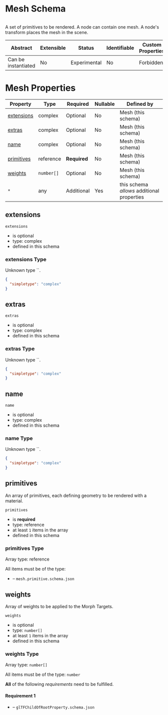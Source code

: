 
# Mesh Schema

```
```

A set of primitives to be rendered.  A node can contain one mesh.  A node's transform places the mesh in the scene.

| Abstract | Extensible | Status | Identifiable | Custom Properties | Additional Properties | Defined In |
|----------|------------|--------|--------------|-------------------|-----------------------|------------|
| Can be instantiated | No | Experimental | No | Forbidden | Permitted | [mesh.schema.json](mesh.schema.json) |

# Mesh Properties

| Property | Type | Required | Nullable | Defined by |
|----------|------|----------|----------|------------|
| [extensions](#extensions) | complex | Optional  | No | Mesh (this schema) |
| [extras](#extras) | complex | Optional  | No | Mesh (this schema) |
| [name](#name) | complex | Optional  | No | Mesh (this schema) |
| [primitives](#primitives) | reference | **Required**  | No | Mesh (this schema) |
| [weights](#weights) | `number[]` | Optional  | No | Mesh (this schema) |
| `*` | any | Additional | Yes | this schema *allows* additional properties |

## extensions


`extensions`

* is optional
* type: complex
* defined in this schema

### extensions Type

Unknown type ``.

```json
{
  "simpletype": "complex"
}
```





## extras


`extras`

* is optional
* type: complex
* defined in this schema

### extras Type

Unknown type ``.

```json
{
  "simpletype": "complex"
}
```





## name


`name`

* is optional
* type: complex
* defined in this schema

### name Type

Unknown type ``.

```json
{
  "simpletype": "complex"
}
```





## primitives

An array of primitives, each defining geometry to be rendered with a material.

`primitives`

* is **required**
* type: reference
* at least `1` items in the array
* defined in this schema

### primitives Type


Array type: reference

All items must be of the type:
* []() – `mesh.primitive.schema.json`








## weights

Array of weights to be applied to the Morph Targets.

`weights`

* is optional
* type: `number[]`
* at least `1` items in the array
* defined in this schema

### weights Type


Array type: `number[]`

All items must be of the type:
`number`











**All** of the following *requirements* need to be fulfilled.


#### Requirement 1


* []() – `glTFChildOfRootProperty.schema.json`

